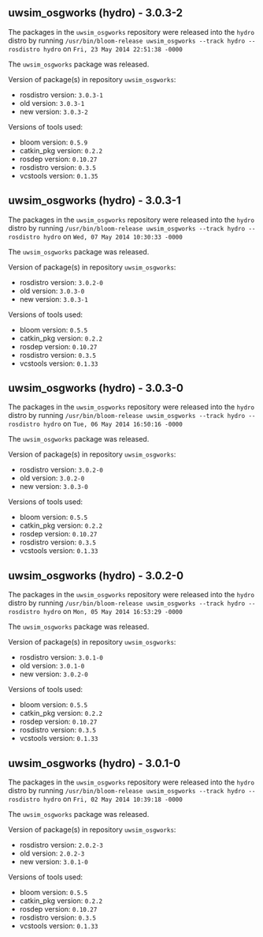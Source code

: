 ## uwsim_osgworks (hydro) - 3.0.3-2

The packages in the `uwsim_osgworks` repository were released into the `hydro` distro by running `/usr/bin/bloom-release uwsim_osgworks --track hydro --rosdistro hydro` on `Fri, 23 May 2014 22:51:38 -0000`

The `uwsim_osgworks` package was released.

Version of package(s) in repository `uwsim_osgworks`:
- rosdistro version: `3.0.3-1`
- old version: `3.0.3-1`
- new version: `3.0.3-2`

Versions of tools used:
- bloom version: `0.5.9`
- catkin_pkg version: `0.2.2`
- rosdep version: `0.10.27`
- rosdistro version: `0.3.5`
- vcstools version: `0.1.35`


## uwsim_osgworks (hydro) - 3.0.3-1

The packages in the `uwsim_osgworks` repository were released into the `hydro` distro by running `/usr/bin/bloom-release uwsim_osgworks --track hydro --rosdistro hydro` on `Wed, 07 May 2014 10:30:33 -0000`

The `uwsim_osgworks` package was released.

Version of package(s) in repository `uwsim_osgworks`:
- rosdistro version: `3.0.2-0`
- old version: `3.0.3-0`
- new version: `3.0.3-1`

Versions of tools used:
- bloom version: `0.5.5`
- catkin_pkg version: `0.2.2`
- rosdep version: `0.10.27`
- rosdistro version: `0.3.5`
- vcstools version: `0.1.33`


## uwsim_osgworks (hydro) - 3.0.3-0

The packages in the `uwsim_osgworks` repository were released into the `hydro` distro by running `/usr/bin/bloom-release uwsim_osgworks --track hydro --rosdistro hydro` on `Tue, 06 May 2014 16:50:16 -0000`

The `uwsim_osgworks` package was released.

Version of package(s) in repository `uwsim_osgworks`:
- rosdistro version: `3.0.2-0`
- old version: `3.0.2-0`
- new version: `3.0.3-0`

Versions of tools used:
- bloom version: `0.5.5`
- catkin_pkg version: `0.2.2`
- rosdep version: `0.10.27`
- rosdistro version: `0.3.5`
- vcstools version: `0.1.33`


## uwsim_osgworks (hydro) - 3.0.2-0

The packages in the `uwsim_osgworks` repository were released into the `hydro` distro by running `/usr/bin/bloom-release uwsim_osgworks --track hydro --rosdistro hydro` on `Mon, 05 May 2014 16:53:29 -0000`

The `uwsim_osgworks` package was released.

Version of package(s) in repository `uwsim_osgworks`:
- rosdistro version: `3.0.1-0`
- old version: `3.0.1-0`
- new version: `3.0.2-0`

Versions of tools used:
- bloom version: `0.5.5`
- catkin_pkg version: `0.2.2`
- rosdep version: `0.10.27`
- rosdistro version: `0.3.5`
- vcstools version: `0.1.33`


## uwsim_osgworks (hydro) - 3.0.1-0

The packages in the `uwsim_osgworks` repository were released into the `hydro` distro by running `/usr/bin/bloom-release uwsim_osgworks --track hydro --rosdistro hydro` on `Fri, 02 May 2014 10:39:18 -0000`

The `uwsim_osgworks` package was released.

Version of package(s) in repository `uwsim_osgworks`:
- rosdistro version: `2.0.2-3`
- old version: `2.0.2-3`
- new version: `3.0.1-0`

Versions of tools used:
- bloom version: `0.5.5`
- catkin_pkg version: `0.2.2`
- rosdep version: `0.10.27`
- rosdistro version: `0.3.5`
- vcstools version: `0.1.33`



